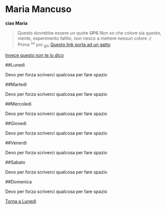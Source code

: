 # Maria Mancuso
**ciao Maria**
>Questo dovrebbe essere un quote
~~OPS~~
Non so che colore sia questo, niente, esperimento fallito, non riesco a mettere nessun colore _:(_
Prima <sup>su</sup> poi <sub>giù</sub>
[Questo link porta ad un gatto](https://zampol.it/blog/caratteristiche-del-gatto/)

[Invece questo non te lo dico](https://printler.com/it/poster/176171/)

##Lunedì

Devo per forza scriverci qualcosa per fare spazio


##Martedì

Devo per forza scriverci qualcosa per fare spazio


##Mercoledì

Devo per forza scriverci qualcosa per fare spazio


##Giovedì

Devo per forza scriverci qualcosa per fare spazio


##Venerdì

Devo per forza scriverci qualcosa per fare spazio


##Sabato

Devo per forza scriverci qualcosa per fare spazio

##Domenica

Devo per forza scriverci qualcosa per fare spazio


[Torna a Lunedì](#Lunedì)
